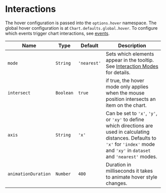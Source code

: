 # Interactions

The hover configuration is passed into the `options.hover` namespace. The global hover configuration is at `Chart.defaults.global.hover`. To configure which events trigger chart interactions, see [events](./events.md#events).

| Name | Type | Default | Description
| ---- | ---- | ------- | -----------
| `mode` | `String` | `'nearest'` | Sets which elements appear in the tooltip. See [Interaction Modes](./modes.md#interaction-modes) for details.
| `intersect` | `Boolean` | `true` | if true, the hover mode only applies when the mouse position intersects an item on the chart.
| `axis` | `String` | `'x'` | Can be set to `'x'`, `'y'`, or `'xy'` to define which directions are used in calculating distances. Defaults to `'x'` for `'index'` mode and `'xy'` in `dataset` and `'nearest'` modes.
| `animationDuration` | `Number` | `400` | Duration in milliseconds it takes to animate hover style changes.
